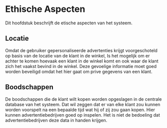# Ethische Aspecten
Dit hoofdstuk beschrijft de etische aspecten van het systeem.

## Locatie
Omdat de gebruiker gepersonaliseerde advertenties krijgt voorgeschoteld op basis van de locatie van de klant in de winkel,
Is het mogelijk om er achter te komen hoevaak een klant in de winkel komt en ook waar de klant zich het vaakst bevind in de winkel.
Deze gevoelige informatie moet goed worden beveiligd omdat het hier gaat om prive gegevens van een klant.

## Boodschappen
De boodschappen die de klant wilt kopen worden opgeslagen in de centrale database van het systeem.
Dat wil zeggen dat er van elke klant zou kunnen worden voorspelt na een bepaalde tijd wat hij of zij zou gaan kopen.
Hier kunnen advertentiebedrijven goed op inspelen. Het is niet de bedoeling dat advertentiebedrijven deze data in handen krijgen.
